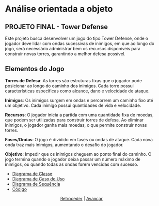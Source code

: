 # Análise orientada a objeto

## PROJETO FINAL - Tower Defense

Este projeto busca desenvolver um jogo do tipo Tower Defense, onde o jogador deve lidar com ondas sucessivas de inimigos, em que ao longo do jogo, será necessário administrar bem os recursos disponíveis para construir novas torres, garantindo a melhor defesa possível.

## Elementos do Jogo 

**Torres de Defesa**: As torres são estruturas fixas que o jogador pode posicionar ao longo do caminho dos inimigos. Cada torre possui características específicas como alcance, dano e velocidade de ataque. 

**Inimigos**: Os inimigos surgem em ondas e percorrem um caminho fixo até um objetivo. Cada inimigo possui quantidades de vida  e velocidade.

**Recursos**: O jogador inicia a partida com uma quantidade fixa de moedas, que podem ser utilizadas para construir torres de defesa. Ao eliminar inimigos, o jogador ganha mais moedas, o que permite construir novas torres.

**Fases/Ondas**: O jogo é dividido em fases ou ondas de ataque. Cada nova onda traz  mais inimigos, aumentando o desafio do jogador.

**Objetivo**: Impedir que os inimigos cheguem ao ponto final do caminho. O jogo termina quando o jogador deixa passar um número máximo de inimigos, ou quando todas as ondas forem vencidas com sucesso.


 - [Diagrama de Classe](./dc.md)
 - [Diagrama de Caso de Uso](./dcu.md)
 - [Diagrama de Sequência](./ds.md)
 - [Código](./code.md)

<div align="center">

[Retroceder](README.md) | [Avançar](./dc.md)

</div>